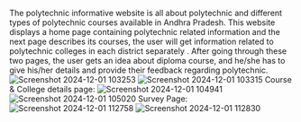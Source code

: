 The polytechnic informative website is all about polytechnic and different types of polytechnic courses available in Andhra Pradesh. This website displays a home page containing polytechnic related information and the next page describes its courses, the user will get information related to polytechnic colleges in each district separately . 
After going through these two pages, the user gets an idea about diploma course, and he/she has to give his/her details and provide their feedback regarding polytechnic. 
![Screenshot 2024-12-01 103253](https://github.com/user-attachments/assets/8c618ff6-a99c-442d-ba64-623ca6b216cf)
![Screenshot 2024-12-01 103315](https://github.com/user-attachments/assets/4eb13871-dbf5-4433-b7fd-b2c083e4f8b1)
Course & College details page:
![Screenshot 2024-12-01 104941](https://github.com/user-attachments/assets/7a1f983f-c466-4550-a4ff-b96e95176cc9)
![Screenshot 2024-12-01 105020](https://github.com/user-attachments/assets/16ac079e-c027-4a40-b156-9c734d3fa280)
Survey Page:
![Screenshot 2024-12-01 112758](https://github.com/user-attachments/assets/9db9b34e-5725-48d7-bf39-42ef814fc83e)
![Screenshot 2024-12-01 112830](https://github.com/user-attachments/assets/aae448c4-400f-41ce-b445-60c3db217456)
